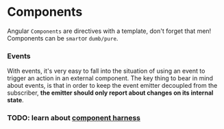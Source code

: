# Components

Angular `Components` are directives with a template, don't forget that men! Components can be `smart`or `dumb/pure`.

### Events
With events, it's very easy to fall into the situation of using an event to trigger an action in an external component. The key thing to bear in mind about events, is that in order to keep the event emitter decoupled from the subscriber, **the emitter should only report about changes on its internal state**.

### TODO: learn about [component harness](https://indepth.dev/create-a-component-harness-for-your-tests-with-angular-cdk/)
